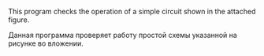 This program checks the operation of a simple circuit shown in the attached figure.

Данная программа проверяет работу простой схемы указанной на рисунке во вложении.
